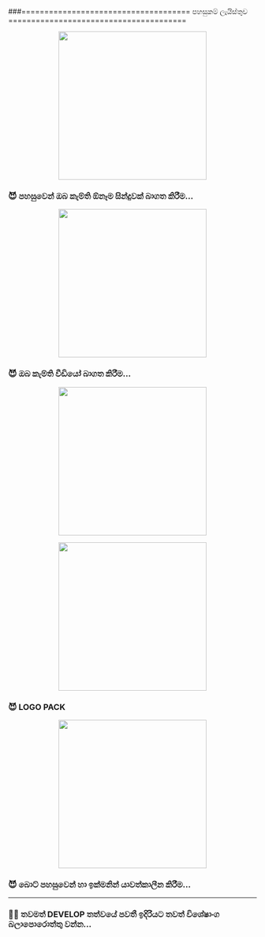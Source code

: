 ###===================================== පහසුකම් ලැයිස්තුව =======================================


<p align="center">
  <img src = "https://telegra.ph/file/d4027f3841eab0a8dde2a.png" align="center" height="300" >
</a>

### 😈 පහසුවෙන් ඔබ කැම්ති ඕනෑම සින්දුවක් බාගත කිරීම...

<p align="center">
  <img src = "https://telegra.ph/file/2a582446e827d41347cca.png" align="center" height="300" >
</a>

### 😈 ඔබ කැම්ති වීඩියෝ බාගත කිරීම...

<p align="center">
  <img src = "https://telegra.ph/file/c4050f74e192bab7ac3c6.png" align="center" height="300" >
</a>
<p align="center">
  <img src = "https://telegra.ph/file/81d419c80d73a0733655f.png" align="center" height="300" >
</a>

### 😈 LOGO PACK

<p align="center">
  <img src = "https://telegra.ph/file/929598e77fef24182a3bb.png" align="center" height="300" >
</a>

### 😈 බොට් පහසුවෙන් හා ඉක්මනින් යාවත්කාලීන කිරීම...

----------------------------------------------------------------------------------------------------------------------

### 👨‍💻 තවමත් DEVELOP තත්වයේ පවතී ඉදිරියට තවත් විශේෂාංග බලාපොරොත්තු වන්න...

